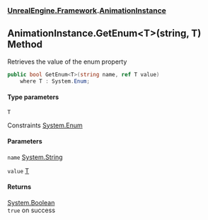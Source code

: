 ### [UnrealEngine.Framework](./UnrealEngine-Framework.md 'UnrealEngine.Framework').[AnimationInstance](./AnimationInstance.md 'UnrealEngine.Framework.AnimationInstance')
## AnimationInstance.GetEnum&lt;T&gt;(string, T) Method
Retrieves the value of the enum property  
```csharp
public bool GetEnum<T>(string name, ref T value)
    where T : System.Enum;
```
#### Type parameters
<a name='UnrealEngine-Framework-AnimationInstance-GetEnum-T-(string_T)-T'></a>
`T`  

Constraints [System.Enum](https://docs.microsoft.com/en-us/dotnet/api/System.Enum 'System.Enum')  
  
#### Parameters
<a name='UnrealEngine-Framework-AnimationInstance-GetEnum-T-(string_T)-name'></a>
`name` [System.String](https://docs.microsoft.com/en-us/dotnet/api/System.String 'System.String')  
  
<a name='UnrealEngine-Framework-AnimationInstance-GetEnum-T-(string_T)-value'></a>
`value` [T](#UnrealEngine-Framework-AnimationInstance-GetEnum-T-(string_T)-T 'UnrealEngine.Framework.AnimationInstance.GetEnum&lt;T&gt;(string, T).T')  
  
#### Returns
[System.Boolean](https://docs.microsoft.com/en-us/dotnet/api/System.Boolean 'System.Boolean')  
`true` on success  
